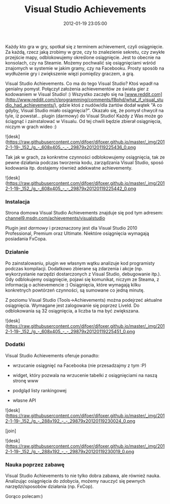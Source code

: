 ﻿---
layout:     post
title:      Visual Studio Achievements
date:       2012-01-19 23:05:00
summary:    Każdy kto gra w gry, spotkał się z terminem achievement, czyli osiągnięcie. Za każdą, rzecz jaką zrobimy w grze, czy to znalezienie sekretu, czy zwykłe przejście mapy, odblokowujemy określone osiągnięcie. Jest  to obecnie na konsolach, czy na Steamie. Możemy pochwalić się osiągnięciami wśród znajomy...
categories: windows programowanie inne
---



Każdy kto gra w gry, spotkał się z terminem achievement, czyli osiągnięcie. Za każdą, rzecz jaką zrobimy w grze, czy to znalezienie sekretu, czy zwykłe przejście mapy, odblokowujemy określone osiągnięcie. Jest  to obecnie na konsolach, czy na Steamie. Możemy pochwalić się osiągnięciami wśród znajomych w systemie w jakim gramy, czy na Facebooku. Prosty sposób na wydłużenie gry i zwiększenie więzi pomiędzy graczem, a grą.

Visual Studio Achievements. Co ma do tego Visual Studio? Ktoś wpadł na genialny pomysł. Połączył założenia achievementów ze świata gier z kodowaniem w Visual Studio! :) Wszystko zaczęło się na [www.reddit.com](http://www.reddit.com/r/programming/comments/f8phd/what_if_visual_studio_had_achievements/), gdzie ktoś z nudów/dla żartów dodał wątek &quot;A co gdyby, Visual Studio miało osiągnięcia?&quot;. Okazało się, że pomysł chwycił na tyle, iż powstał... plugin (darmowy) do Visual Studio! Każdy z Was może go ściągnąć i zainstalować w Visualu. Od tej chwili będzie zbierał osiągnięcia, niczym w grach wideo :) 


![desk](https://raw.githubusercontent.com/djfoer/djfoxer.github.io/master/_img/2012-1-19-_152_/g_-_608x405_-_-_29879x20120119225436_0.png



Tak jak w grach, za konkretne czynności odblokowujemy osiągnięcia, tak ze pewne działania podczas tworzenia kodu, zarządzania Visual Studio, sposó kodowania itp. dostajemy również adekwatne achievementy.



![desk](https://raw.githubusercontent.com/djfoer/djfoxer.github.io/master/_img/2012-1-19-_152_/g_-_608x405_-_-_29879x20120119225442_0.png





### Instalacja



Strona domowa Visual Studio Achievements znajduje się pod tym adresem:
[channel9.msdn.com/achievements/visualstudio](http://channel9.msdn.com/achievements/visualstudio)

Plugin jest  *darmowy*  i przeznaczony jest dla Visual Studio 2010 Professional, Premium oraz Ultimate. Niektóre osiągnięcia wymagają posiadania FxCopa.



### Działanie



Po zainstalowaniu, plugin we własnym wątku analizuje kod programisty podczas kompilacji. Dodatkowo zbierane są zdarzenia i akcje (np. wykorzystanie narzędzi dostarczonych z Visual Studio, debugowanie itp.). Gdy odblokujemy osiągnięcie, pojawi się komunikat, niczym ze Steama, z informacją o achievemencie :) Osiągnięcia, które wymagają kilku konkretnych powtórzeń czynności, są sumowane co jedną minutę.

Z poziomu Visual Studio (Tools-&gt;Achievements) można podejrzeć aktualne osiągnięcia. Wymagane jest zalogowanie się poprzez LiveId. Do odblokowania są 32  osiągnięcia, a liczba ta ma być zwiększana.



![desk](https://raw.githubusercontent.com/djfoer/djfoxer.github.io/master/_img/2012-1-19-_152_/g_-_608x405_-_-_29879x20120119225451_0.png





### Dodatki



Visual Studio Achievements oferuje ponadto:


  * wrzucanie osiągnięć na Facebooka (nie przesadzajmy z tym :P)


  * widget, który pozwala na wrzucenie tabelki z osiągnięciami na naszą stronę www


  * podgląd listy rankingowej


  * własne API




![desk](https://raw.githubusercontent.com/djfoer/djfoxer.github.io/master/_img/2012-1-19-_152_/g_-_288x192_-_-_29879x20120119230024_0.png

[join]

![desk](https://raw.githubusercontent.com/djfoer/djfoxer.github.io/master/_img/2012-1-19-_152_/g_-_288x192_-_-_29879x20120119230019_0.png





### Nauka poprzez zabawę



Visual Studio Achievements to nie tylko dobra zabawa, ale również nauka. Analizując osiągnięcia do zdobycia, możemy nauczyć się pewnych narzędzi/sposobów działania (np. FxCop).

Gorąco polecam:)